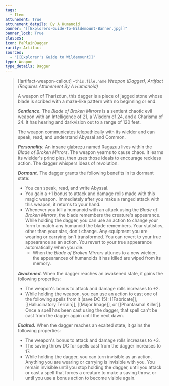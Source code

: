 ```yaml
---
tags:
  - Item
attunement: True
attunement_details: By A Humanoid
banner: "[[Explorers-Guide-To-Wildemount-Banner.jpg]]"
banner_lock: True
classes:
icon: PaPlainDagger
rarity: Artifact
sources:
  - "[[Explorer's Guide to Wildemount]]"
type: Weapon
type_details: Dagger
---
```

>[!artifact-weapon-callout] `=this.file.name`
>*Weapon (Dagger), Artifact (Requires Attunement By A Humanoid)*
>
>A weapon of Tharizdun, this dagger is a piece of jagged stone whose blade is scribed with a maze-like pattern with no beginning or end.
>
>***Sentience.*** The *Blade of Broken Mirrors* is a sentient chaotic evil weapon with an Intelligence of 21, a Wisdom of 24, and a Charisma of 24. It has hearing and darkvision out to a range of 120 feet.
>
>The weapon communicates telepathically with its wielder and can speak, read, and understand Abyssal and Common.
>
>***Personality.*** An insane glabrezu named Ragazuu lives within the *Blade of Broken Mirrors*. The weapon yearns to cause chaos. It learns its wielder's principles, then uses those ideals to encourage reckless action. The dagger whispers ideas of revolution.
>
>***Dormant.*** The dagger grants the following benefits in its dormant state:
>
>* You can speak, read, and write Abyssal.
>* You gain a +1 bonus to attack and damage rolls made with this magic weapon. Immediately after you make a ranged attack with this weapon, it returns to your hand.
>* Whenever you kill a humanoid with an attack using the *Blade of Broken Mirrors*, the blade remembers the creature's appearance. While holding the dagger, you can use an action to change your form to match any humanoid the blade remembers. Your statistics, other than your size, don't change. Any equipment you are wearing or carrying isn't transformed. You can revert to your true appearance as an action. You revert to your true appearance automatically when you die.
>	+ When the *Blade of Broken Mirrors* attunes to a new wielder, the appearances of humanoids it has killed are wiped from its memory.
>
>***Awakened.*** When the dagger reaches an awakened state, it gains the following properties:
>
>* The weapon's bonus to attack and damage rolls increases to +2.
>* While holding the weapon, you can use an action to cast one of the following spells from it (save DC 15): [[Fabricate]], [[Hallucinatory Terrain]], [[Major Image]], or [[Phantasmal Killer]]. Once a spell has been cast using the dagger, that spell can't be cast from the dagger again until the next dawn.
>
>***Exalted.*** When the dagger reaches an exalted state, it gains the following properties:
>
>* The weapon's bonus to attack and damage rolls increases to +3.
>* The saving throw DC for spells cast from the dagger increases to 17.
>* While holding the dagger, you can turn invisible as an action. Anything you are wearing or carrying is invisible with you. You remain invisible until you stop holding the dagger, until you attack or cast a spell that forces a creature to make a saving throw, or until you use a bonus action to become visible again.
>
>
